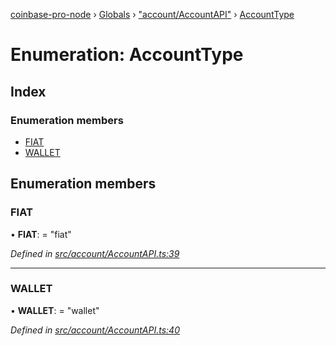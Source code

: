 [coinbase-pro-node](../README.md) › [Globals](../globals.md) › ["account/AccountAPI"](../modules/_account_accountapi_.md) › [AccountType](_account_accountapi_.accounttype.md)

# Enumeration: AccountType

## Index

### Enumeration members

- [FIAT](_account_accountapi_.accounttype.md#fiat)
- [WALLET](_account_accountapi_.accounttype.md#wallet)

## Enumeration members

### FIAT

• **FIAT**: = "fiat"

_Defined in [src/account/AccountAPI.ts:39](https://github.com/bennyn/coinbase-pro-node/blob/7d89521/src/account/AccountAPI.ts#L39)_

---

### WALLET

• **WALLET**: = "wallet"

_Defined in [src/account/AccountAPI.ts:40](https://github.com/bennyn/coinbase-pro-node/blob/7d89521/src/account/AccountAPI.ts#L40)_
